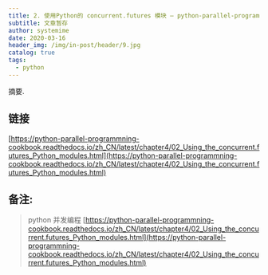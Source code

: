 ```yaml
---
title: 2. 使用Python的 concurrent.futures 模块 — python-parallel-programming-cookbook-cn 1.0 文档
subtitle: 文章暂存
author: systemime
date: 2020-03-16
header_img: /img/in-post/header/9.jpg
catalog: true
tags:
  - python
---
```

摘要.

<!-- more -->
## 链接

 [https://python-parallel-programmning-cookbook.readthedocs.io/zh_CN/latest/chapter4/02_Using_the_concurrent.futures_Python_modules.html](https://python-parallel-programmning-cookbook.readthedocs.io/zh_CN/latest/chapter4/02_Using_the_concurrent.futures_Python_modules.html) 

## 备注:

> python 并发编程 
>  [https://python-parallel-programmning-cookbook.readthedocs.io/zh_CN/latest/chapter4/02_Using_the_concurrent.futures_Python_modules.html](https://python-parallel-programmning-cookbook.readthedocs.io/zh_CN/latest/chapter4/02_Using_the_concurrent.futures_Python_modules.html)
